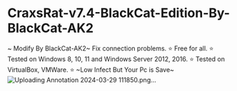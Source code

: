 # CraxsRat-v7.4-BlackCat-Edition-By-BlackCat-AK2
~ Modify By BlackCat-AK2~ Fix connection problems. ⭐️ Free for all. ⭐️ Tested on Windows 8, 10, 11 and Windows Server 2012, 2016. ⭐️ Tested on VirtualBox, VMWare. ⭐️ ~Low Infect But Your Pc is Save~
![Uploading Annotation 2024-03-29 111850.png…]()
